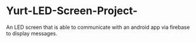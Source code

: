# Yurt-LED-Screen-Project-
An LED screen that is able to communicate with an android app via firebase to display messages.
